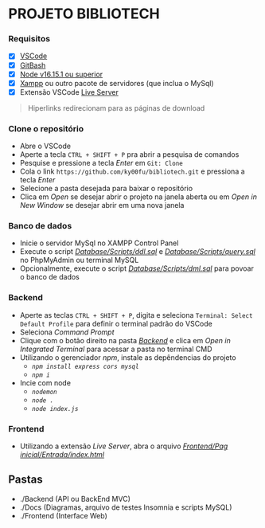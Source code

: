 # PROJETO BIBLIOTECH

### Requisitos
- [X] [VSCode](https://code.visualstudio.com/download)
- [X] [GitBash](https://git-scm.com/downloads)
- [X] [Node v16.15.1 ou superior](https://nodejs.org/en/download)
- [X] [Xampp](https://www.apachefriends.org/download.html) ou outro pacote de servidores (que inclua o MySql)
- [X] Extensão VSCode [Live Server](https://marketplace.visualstudio.com/items?itemName=ritwickdey.LiveServer)

> Hiperlinks redirecionam para as páginas de download


### Clone o repositório
- Abre o VSCode
- Aperte a tecla ```CTRL + SHIFT + P``` pra abrir a pesquisa de comandos
- Pesquise e pressione a tecla *Enter* em ```Git: Clone```
- Cola o link ```https://github.com/ky00fu/bibliotech.git``` e pressiona a tecla *Enter*
- Selecione a pasta desejada para baixar o repositório
- Clica em *Open* se desejar abrir o projeto na janela aberta ou em *Open in New Window* se desejar abrir em uma nova janela

### Banco de dados
- Inicie o servidor MySql no XAMPP Control Panel
- Execute o script [*Database/Scripts/ddl.sql*](./Database/Scripts/ddl.sql) e [*Database/Scripts/query.sql*](./Database/Scripts/query.sql) no PhpMyAdmin ou terminal MySQL
- Opcionalmente, execute o script [*Database/Scripts/dml.sql*](./Database/Scripts/dml.sql) para povoar o banco de dados

### Backend 
- Aperte as teclas ```CTRL + SHIFT + P```, digita e seleciona ```Terminal: Select Default Profile``` para definir o terminal padrão do VSCode
- Seleciona *Command Prompt*
- Clique com o botão direito na pasta [*Backend*](./Backend) e clica em *Open in Integrated Terminal* para acessar a pasta no terminal CMD
- Utilizando o gerenciador *npm*, instale as depêndencias do projeto
    - *```npm install express cors mysql```*
    - *```npm i```*
- Incie com node 
    - *```nodemon```*
    - *```node .```*
    - *```node index.js```*

### Frontend
- Utilizando a extensão *Live Server*, abra o arquivo [*Frontend/Pag inicial/Entrada/index.html*](./Frontend/Pag%20inicial/Entrada/index.html)

## Pastas
- ./Backend (API ou BackEnd MVC)
- ./Docs (Diagramas, arquivo de testes Insomnia e scripts MySQL)
- ./Frontend (Interface Web)